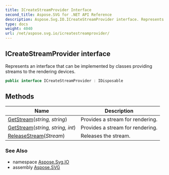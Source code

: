 ```yaml
---
title: ICreateStreamProvider Interface
second_title: Aspose.SVG for .NET API Reference
description: Aspose.Svg.IO.ICreateStreamProvider interface. Represents an interface that can be implemented by classes providing streams to the rendering devices
type: docs
weight: 4040
url: /net/aspose.svg.io/icreatestreamprovider/
---
```

## ICreateStreamProvider interface

Represents an interface that can be implemented by classes providing streams to the rendering devices.

```csharp
public interface ICreateStreamProvider : IDisposable
```

## Methods

| Name | Description |
| --- | --- |
| [GetStream](../../aspose.svg.io/icreatestreamprovider/getstream/#getstream)(*string, string*) | Provides a stream for rendering. |
| [GetStream](../../aspose.svg.io/icreatestreamprovider/getstream/#getstream_1)(*string, string, int*) | Provides a stream for rendering. |
| [ReleaseStream](../../aspose.svg.io/icreatestreamprovider/releasestream/)(*Stream*) | Releases the stream. |

### See Also

* namespace [Aspose.Svg.IO](../../aspose.svg.io/)
* assembly [Aspose.SVG](../../)
